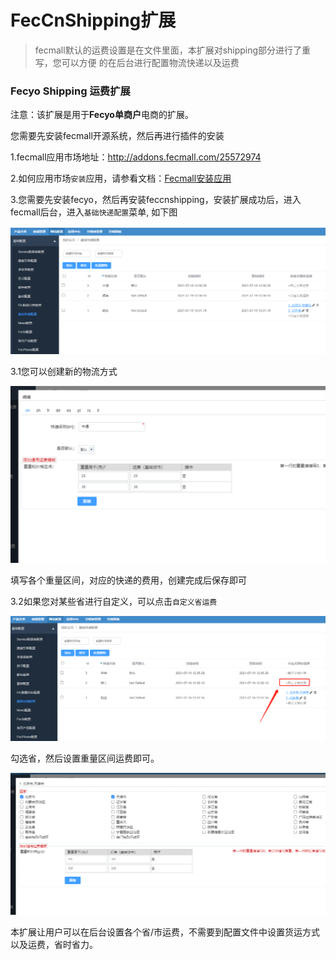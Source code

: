 FecCnShipping扩展
=================

> fecmall默认的运费设置是在文件里面，本扩展对shipping部分进行了重写，您可以方便
的在后台进行配置物流快递以及运费



### Fecyo Shipping 运费扩展

注意：该扩展是用于**Fecyo单商户**电商的扩展。


您需要先安装fecmall开源系统，然后再进行插件的安装

1.fecmall应用市场地址：http://addons.fecmall.com/25572974

2.如何应用市场`安装`应用，请参看文档：[Fecmall安装应用](https://www.fecmall.com/doc/fecshop-guide/addons/cn-2.0/guide-fecmall-addons-install.html)


3.您需要先安装fecyo，然后再安装feccnshipping，安装扩展成功后，进入fecmall后台，进入`基础快递配置`菜单, 如下图

![](images/fecshipping-1.png)


3.1您可以创建新的物流方式


![](images/fecshipping-2.png)

填写各个重量区间，对应的快递的费用，创建完成后保存即可


3.2如果您对某些省进行自定义，可以点击`自定义省运费`

![](images/fecshipping-3.png)


勾选省，然后设置重量区间运费即可。


![](images/fecshipping-4.png)



本扩展让用户可以在后台设置各个省/市运费，不需要到配置文件中设置货运方式以及运费，省时省力。











